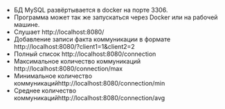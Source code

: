 - БД MySQL развёртывается в docker на порте 3306.
- Программа может так же запускаться через Docker или на рабочей машине.
- Слушает http://localhost:8080/
- Добавление записи факта коммуникации в формате http://localhost:8080/?client1=1&client2=2
- Полный список http://localhost:8080/connection
- Максимальное количество коммуникаций http://localhost:8080/connection/max
- Минимальное количество коммуникацийhttp://localhost:8080/connection/min
- Среднее количество коммуникацийhttp://localhost:8080/connection/avg